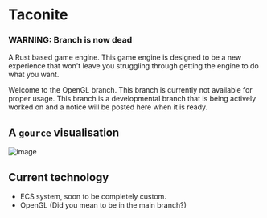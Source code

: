 # Taconite

### WARNING: Branch is now dead

A Rust based game engine. This game engine is designed to be a new experience that won't leave you struggling through getting the engine to do what you want.

Welcome to the OpenGL branch. This branch is currently not available for proper usage. This branch is a developmental branch that is being actively worked on and a notice will be posted here when it is ready.

## A `gource` visualisation

![image](https://user-images.githubusercontent.com/57747851/231804587-42b62b0d-4a79-4018-afe6-c2e7e80cbbcb.png)

## Current technology

* ECS system, soon to be completely custom.
* OpenGL (Did you mean to be in the main branch?)
